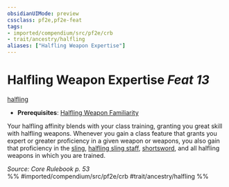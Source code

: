 ```yaml
---
obsidianUIMode: preview
cssclass: pf2e,pf2e-feat
tags:
- imported/compendium/src/pf2e/crb
- trait/ancestry/halfling
aliases: ["Halfling Weapon Expertise"]
---
```

# Halfling Weapon Expertise  *Feat 13*  
[halfling](halfling.md)  

- **Prerequisites**: [Halfling Weapon Familiarity](halfling-weapon-familiarity.md)

Your halfling affinity blends with your class training, granting you great skill with halfling weapons. Whenever you gain a class feature that grants you expert or greater proficiency in a given weapon or weapons, you also gain that proficiency in the [sling](../equipment/items/sling.md), [halfling sling staff](../equipment/items/halfling-sling-staff.md), [shortsword](../equipment/items/shortsword.md), and all halfling weapons in which you are trained.

*Source: Core Rulebook p. 53*  
%% #imported/compendium/src/pf2e/crb #trait/ancestry/halfling %%